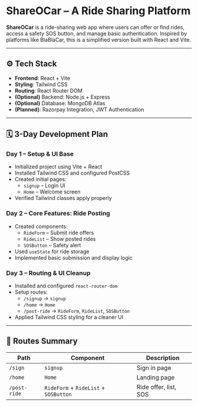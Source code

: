 #  ShareOCar – A Ride Sharing Platform

**ShareOCar** is a ride-sharing web app where users can offer or find rides, access a safety SOS button, and manage basic authentication. Inspired by platforms like BlaBlaCar, this is a simplified version built with React and Vite.

---

## ⚙️ Tech Stack

- **Frontend**: React + Vite
- **Styling**: Tailwind CSS
- **Routing**: React Router DOM
- **(Optional)** Backend: Node.js + Express
- **(Optional)** Database: MongoDB Atlas
- **(Planned)**: Razorpay Integration, JWT Authentication

---

## 🗓️ 3-Day Development Plan

###  Day 1 – Setup & UI Base

- Initialized project using Vite + React
- Installed Tailwind CSS and configured PostCSS
- Created initial pages:
  - `signup` – Login UI
  - `Home` – Welcome screen
- Verified Tailwind classes apply properly

###  Day 2 – Core Features: Ride Posting

- Created components:
  - `RideForm` – Submit ride offers
  - `RideList` – Show posted rides
  - `SOSButton` – Safety alert
- Used `useState` for ride storage
- Implemented basic submission and display logic

###  Day 3 – Routing & UI Cleanup

- Installed and configured `react-router-dom`
- Setup routes:
  - `/signup` → `signup`
  - `/home` → `Home`
  - `/post-ride` → `RideForm`, `RideList`, `SOSButton`
- Applied Tailwind CSS styling for a cleaner UI

---

## 🧭 Routes Summary

| Path        | Component      | Description                    |
|-------------|----------------|--------------------------------|
| `/sign`     | `signup`     | Sign in page                   |
| `/home`     | `Home`         | Landing page                   |
| `/post-ride`| `RideForm` + `RideList` + `SOSButton` | Ride offer, list, SOS |


